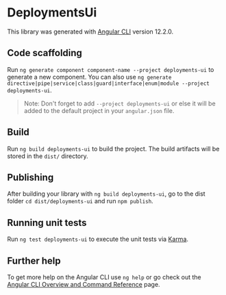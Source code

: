 # DeploymentsUi

This library was generated with [Angular CLI](https://github.com/angular/angular-cli) version 12.2.0.

## Code scaffolding

Run `ng generate component component-name --project deployments-ui` to generate a new component. You can also use `ng generate directive|pipe|service|class|guard|interface|enum|module --project deployments-ui`.
> Note: Don't forget to add `--project deployments-ui` or else it will be added to the default project in your `angular.json` file. 

## Build

Run `ng build deployments-ui` to build the project. The build artifacts will be stored in the `dist/` directory.

## Publishing

After building your library with `ng build deployments-ui`, go to the dist folder `cd dist/deployments-ui` and run `npm publish`.

## Running unit tests

Run `ng test deployments-ui` to execute the unit tests via [Karma](https://karma-runner.github.io).

## Further help

To get more help on the Angular CLI use `ng help` or go check out the [Angular CLI Overview and Command Reference](https://angular.io/cli) page.
